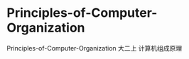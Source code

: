 Principles-of-Computer-Organization
===================================

Principles-of-Computer-Organization 大二上 计算机组成原理
